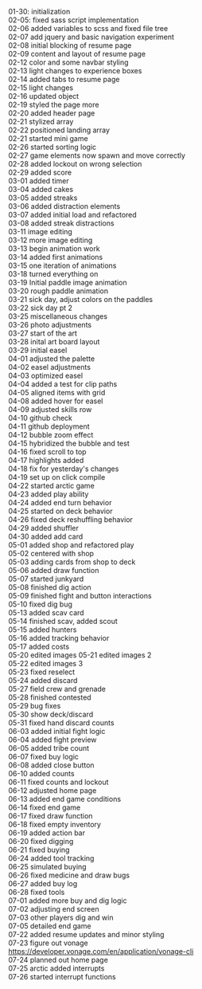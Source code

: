 01-30: initialization  
02-05: fixed sass script implementation  
02-06 added variables to scss and fixed file tree  
02-07 add jquery and basic navigation experiment  
02-08 initial blocking of resume page  
02-09 content and layout of resume page  
02-12 color and some navbar styling  
02-13 light changes to experience boxes  
02-14 added tabs to resume page  
02-15 light changes  
02-16 updated object  
02-19 styled the page more  
02-20 added header page  
02-21 stylized array  
02-22 positioned landing array  
02-21 started mini game  
02-26 started sorting logic  
02-27 game elements now spawn and move correctly  
02-28 added lockout on wrong selection  
02-29 added score  
03-01 added timer  
03-04 added cakes  
03-05 added streaks  
03-06 added distraction elements  
03-07 added initial load and refactored  
03-08 added streak distractions  
03-11 image editing  
03-12 more image editing  
03-13 begin animation work  
03-14 added first animations  
03-15 one iteration of animations  
03-18 turned everything on  
03-19 Initial paddle image animation  
03-20 rough paddle animation  
03-21 sick day, adjust colors on the paddles  
03-22 sick day pt 2  
03-25 miscellaneous changes  
03-26 photo adjustments  
03-27 start of the art  
03-28 inital art board layout  
03-29 initial easel  
04-01 adjusted the palette  
04-02 easel adjustments  
04-03 optimized easel  
04-04 added a test for clip paths  
04-05 aligned items with grid  
04-08 added hover for easel  
04-09 adjusted skills row  
04-10 github check  
04-11 github deployment  
04-12 bubble zoom effect  
04-15 hybridized the bubble and test  
04-16 fixed scroll to top  
04-17 highlights added  
04-18 fix for yesterday's changes  
04-19 set up on click compile  
04-22 started arctic game  
04-23 added play ability  
04-24 added end turn behavior  
04-25 started on deck behavior  
04-26 fixed deck reshuffling behavior  
04-29 added shuffler  
04-30 added add card  
05-01 added shop and refactored play  
05-02 centered with shop  
05-03 adding cards from shop to deck  
05-06 added draw function  
05-07 started junkyard  
05-08 finished dig action  
05-09 finished fight and button interactions  
05-10 fixed dig bug  
05-13 added scav card  
05-14 finished scav, added scout  
05-15 added hunters  
05-16 added tracking behavior  
05-17 added costs  
05-20 edited images
05-21 edited images 2  
05-22 edited images 3  
05-23 fixed reselect  
05-24 added discard  
05-27 field crew and grenade  
05-28 finished contested  
05-29 bug fixes  
05-30 show deck/discard  
05-31 fixed hand discard counts  
06-03 added initial fight logic  
06-04 added fight preview  
06-05 added tribe count  
06-07 fixed buy logic  
06-08 added close button  
06-10 added counts  
06-11 fixed counts and lockout  
06-12 adjusted home page  
06-13 added end game conditions  
06-14 fixed end game  
06-17 fixed draw function  
06-18 fixed empty inventory  
06-19 added action bar  
06-20 fixed digging  
06-21 fixed buying  
06-24 added tool tracking  
06-25 simulated buying  
06-26 fixed medicine and draw bugs  
06-27 added buy log  
06-28 fixed tools  
07-01 added more buy and dig logic  
07-02 adjusting end screen  
07-03 other players dig and win  
07-05 detailed end game  
07-22 added resume updates and minor styling  
07-23 figure out vonage https://developer.vonage.com/en/application/vonage-cli  
07-24 planned out home page  
07-25 arctic added interrupts  
07-26 started interrupt functions  